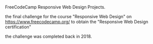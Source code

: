 FreeCodeCamp Responsive Web Design Projects.

the final challenge for the course "Responsive Web Design" on
https://www.freecodecamp.org/ to obtain the "Responsive Web Design certification"

the challenge was completed back in 2018.
